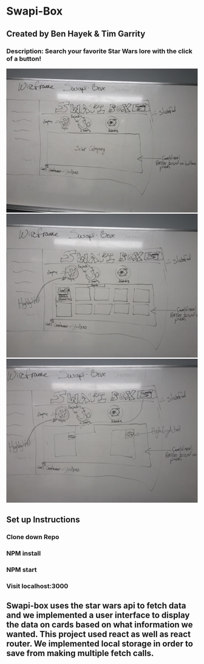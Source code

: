 # Swapi-Box
## Created by Ben Hayek & Tim Garrity
### Description: Search your favorite Star Wars lore with the click of a button!
![WireFrame Header](./IMG_1424.jpg)
![WireFrame Cards](./IMG_1425.jpg)
![WireFrame Favorites](./IMG_1426.jpg)
## Set up Instructions
### Clone down Repo
### NPM install
### NPM start
### Visit localhost:3000

## Swapi-box uses the star wars api to fetch data and we implemented a user interface to display the data on cards based on what information we wanted. This project used react as well as react router. We implemented local storage in order to save from making multiple fetch calls.
